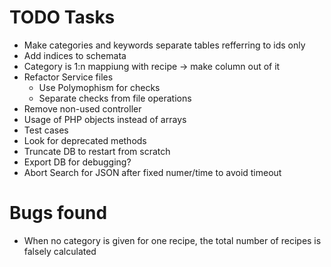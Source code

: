 # TODO Tasks

- Make categories and keywords separate tables refferring to ids only
- Add indices to schemata
- Category is 1:n mappiung with recipe -> make column out of it
- Refactor Service files
	- Use Polymophism for checks
	- Separate checks from file operations
- Remove non-used controller
- Usage of PHP objects instead of arrays
- Test cases
- Look for deprecated methods
- Truncate DB to restart from scratch
- Export DB for debugging?
- Abort Search for JSON after fixed numer/time to avoid timeout

# Bugs found
- When no category is given for one recipe, the total number of recipes is falsely calculated
